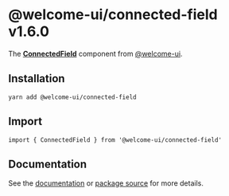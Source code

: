 # @welcome-ui/connected-field v1.6.0
  
The **[ConnectedField](http://welcome-ui.com/fields/connected-field)** component from [@welcome-ui](http://welcome-ui.com).

## Installation

    yarn add @welcome-ui/connected-field

## Import

    import { ConnectedField } from '@welcome-ui/connected-field'

## Documentation

See the [documentation](http://welcome-ui.com/fields/connected-field) or [package source](https://github.com/WTTJ/welcome-ui/tree/v1.6.0/packages/ConnectedField) for more details.
